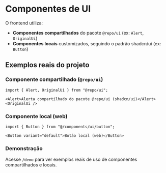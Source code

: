 
# Componentes de UI

O frontend utiliza:
- **Componentes compartilhados** do pacote `@repo/ui` (ex: `Alert`, `OriginalUi`)
- **Componentes locais** customizados, seguindo o padrão shadcn/ui (ex: `Button`)

## Exemplos reais do projeto

### Componente compartilhado (`@repo/ui`)

```tsx
import { Alert, OriginalUi } from "@repo/ui";

<Alert>Alerta compartilhado do pacote @repo/ui (shadcn/ui)</Alert>
<OriginalUi />
```

### Componente local (web)

```tsx
import { Button } from "@/components/ui/button";

<Button variant="default">Botão local (web)</Button>
```

### Demonstração

Acesse `/demo` para ver exemplos reais de uso de componentes compartilhados e locais.
